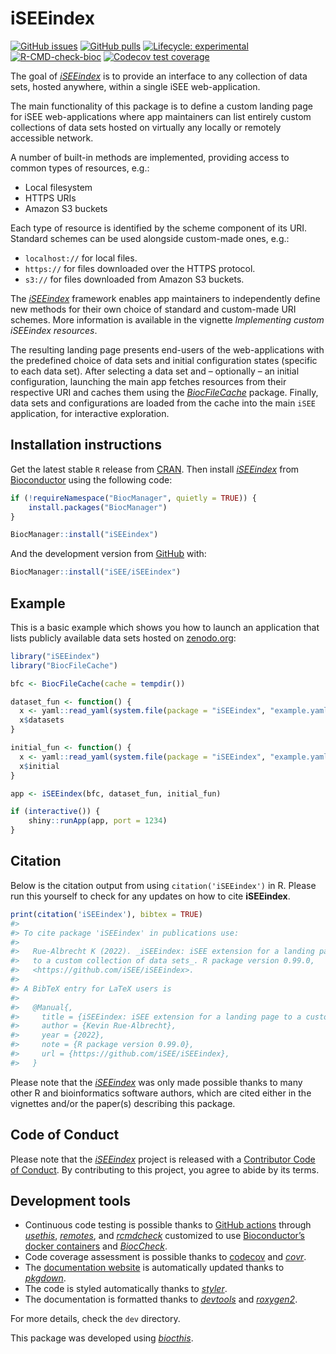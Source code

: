 
<!-- README.md is generated from README.Rmd. Please edit that file -->

# iSEEindex

<!-- badges: start -->

[![GitHub
issues](https://img.shields.io/github/issues/iSEE/iSEEindex)](https://github.com/iSEE/iSEEindex/issues)
[![GitHub
pulls](https://img.shields.io/github/issues-pr/iSEE/iSEEindex)](https://github.com/iSEE/iSEEindex/pulls)
[![Lifecycle:
experimental](https://img.shields.io/badge/lifecycle-experimental-orange.svg)](https://lifecycle.r-lib.org/articles/stages.html#experimental)
[![R-CMD-check-bioc](https://github.com/iSEE/iSEEindex/workflows/R-CMD-check-bioc/badge.svg)](https://github.com/iSEE/iSEEindex/actions)
[![Codecov test
coverage](https://codecov.io/gh/iSEE/iSEEindex/branch/main/graph/badge.svg)](https://app.codecov.io/gh/iSEE/iSEEindex?branch=main)
<!-- badges: end -->

The goal of
*[iSEEindex](https://bioconductor.org/packages/3.16/iSEEindex)* is to
provide an interface to any collection of data sets, hosted anywhere,
within a single iSEE web-application.

The main functionality of this package is to define a custom landing
page for iSEE web-applications where app maintainers can list entirely
custom collections of data sets hosted on virtually any locally or
remotely accessible network.

A number of built-in methods are implemented, providing access to common
types of resources, e.g.:

- Local filesystem
- HTTPS URIs
- Amazon S3 buckets

Each type of resource is identified by the scheme component of its URI.
Standard schemes can be used alongside custom-made ones, e.g.:

- `localhost://` for local files.
- `https://` for files downloaded over the HTTPS protocol.
- `s3://` for files downloaded from Amazon S3 buckets.

The *[iSEEindex](https://bioconductor.org/packages/3.16/iSEEindex)*
framework enables app maintainers to independently define new methods
for their own choice of standard and custom-made URI schemes. More
information is available in the vignette *Implementing custom iSEEindex
resources*.

The resulting landing page presents end-users of the web-applications
with the predefined choice of data sets and initial configuration states
(specific to each data set). After selecting a data set and – optionally
– an initial configuration, launching the main app fetches resources
from their respective URI and caches them using the
*[BiocFileCache](https://bioconductor.org/packages/3.16/BiocFileCache)*
package. Finally, data sets and configurations are loaded from the cache
into the main `iSEE` application, for interactive exploration.

## Installation instructions

Get the latest stable `R` release from
[CRAN](http://cran.r-project.org/). Then install
*[iSEEindex](https://bioconductor.org/packages/3.16/iSEEindex)* from
[Bioconductor](http://bioconductor.org/) using the following code:

``` r
if (!requireNamespace("BiocManager", quietly = TRUE)) {
    install.packages("BiocManager")
}

BiocManager::install("iSEEindex")
```

And the development version from
[GitHub](https://github.com/iSEE/iSEEindex) with:

``` r
BiocManager::install("iSEE/iSEEindex")
```

## Example

This is a basic example which shows you how to launch an application
that lists publicly available data sets hosted on
[zenodo.org](https://zenodo.org/record/7304331):

``` r
library("iSEEindex")
library("BiocFileCache")

bfc <- BiocFileCache(cache = tempdir())

dataset_fun <- function() {
  x <- yaml::read_yaml(system.file(package = "iSEEindex", "example.yaml"))
  x$datasets
}

initial_fun <- function() {
  x <- yaml::read_yaml(system.file(package = "iSEEindex", "example.yaml"))
  x$initial
}

app <- iSEEindex(bfc, dataset_fun, initial_fun)

if (interactive()) {
    shiny::runApp(app, port = 1234)
}
```

## Citation

Below is the citation output from using `citation('iSEEindex')` in R.
Please run this yourself to check for any updates on how to cite
**iSEEindex**.

``` r
print(citation('iSEEindex'), bibtex = TRUE)
#> 
#> To cite package 'iSEEindex' in publications use:
#> 
#>   Rue-Albrecht K (2022). _iSEEindex: iSEE extension for a landing page
#>   to a custom collection of data sets_. R package version 0.99.0,
#>   <https://github.com/iSEE/iSEEindex>.
#> 
#> A BibTeX entry for LaTeX users is
#> 
#>   @Manual{,
#>     title = {iSEEindex: iSEE extension for a landing page to a custom collection of data sets},
#>     author = {Kevin Rue-Albrecht},
#>     year = {2022},
#>     note = {R package version 0.99.0},
#>     url = {https://github.com/iSEE/iSEEindex},
#>   }
```

Please note that the
*[iSEEindex](https://bioconductor.org/packages/3.16/iSEEindex)* was only
made possible thanks to many other R and bioinformatics software
authors, which are cited either in the vignettes and/or the paper(s)
describing this package.

## Code of Conduct

Please note that the
*[iSEEindex](https://bioconductor.org/packages/3.16/iSEEindex)* project
is released with a [Contributor Code of
Conduct](http://bioconductor.org/about/code-of-conduct/). By
contributing to this project, you agree to abide by its terms.

## Development tools

- Continuous code testing is possible thanks to [GitHub
  actions](https://www.tidyverse.org/blog/2020/04/usethis-1-6-0/)
  through *[usethis](https://CRAN.R-project.org/package=usethis)*,
  *[remotes](https://CRAN.R-project.org/package=remotes)*, and
  *[rcmdcheck](https://CRAN.R-project.org/package=rcmdcheck)* customized
  to use [Bioconductor’s docker
  containers](https://www.bioconductor.org/help/docker/) and
  *[BiocCheck](https://bioconductor.org/packages/3.16/BiocCheck)*.
- Code coverage assessment is possible thanks to
  [codecov](https://codecov.io/gh) and
  *[covr](https://CRAN.R-project.org/package=covr)*.
- The [documentation website](http://isee.github.io/iSEEindex) is
  automatically updated thanks to
  *[pkgdown](https://CRAN.R-project.org/package=pkgdown)*.
- The code is styled automatically thanks to
  *[styler](https://CRAN.R-project.org/package=styler)*.
- The documentation is formatted thanks to
  *[devtools](https://CRAN.R-project.org/package=devtools)* and
  *[roxygen2](https://CRAN.R-project.org/package=roxygen2)*.

For more details, check the `dev` directory.

This package was developed using
*[biocthis](https://bioconductor.org/packages/3.16/biocthis)*.

<!-- Links -->
